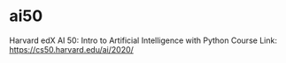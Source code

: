 # ai50
Harvard edX AI 50: Intro to Artificial Intelligence with Python
Course Link: https://cs50.harvard.edu/ai/2020/

